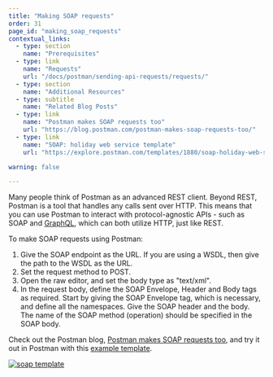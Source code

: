 ```yaml
---
title: "Making SOAP requests"
order: 31
page_id: "making_soap_requests"
contextual_links:
  - type: section
    name: "Prerequisites"
  - type: link
    name: "Requests"
    url: "/docs/postman/sending-api-requests/requests/"
  - type: section
    name: "Additional Resources"
  - type: subtitle
    name: "Related Blog Posts"
  - type: link
    name: "Postman makes SOAP requests too"
    url: "https://blog.postman.com/postman-makes-soap-requests-too/"
  - type: link
    name: "SOAP: holiday web service template"
    url: "https://explore.postman.com/templates/1880/soap-holiday-web-service"

warning: false

---
```


Many people think of Postman as an advanced REST client. Beyond REST, Postman is a tool that handles any calls sent over HTTP. This means that you can use Postman to interact with protocol-agnostic APIs - such as SOAP and [GraphQL](/docs/postman/sending-api-requests/graphql/), which can both utilize HTTP, just like REST.

To make SOAP requests using Postman:

1. Give the SOAP endpoint as the URL. If you are using a WSDL, then give the path to the WSDL as the URL.
1. Set the request method to POST.
1. Open the raw editor, and set the body type as "text/xml".
1. In the request body, define the SOAP Envelope, Header and Body tags as required. Start by giving the SOAP Envelope tag, which is necessary, and define all the namespaces. Give the SOAP header and the body. The name of the SOAP method (operation) should be specified in the SOAP body.

Check out the Postman blog, [Postman makes SOAP requests too](https://blog.postman.com/postman-makes-soap-requests-too/), and try it out in Postman with this [example template](https://explore.postman.com/templates/1880/soap-holiday-web-service).

[![soap template](https://i.imgur.com/z0KWWSo.png)](https://i.imgur.com/z0KWWSo.png)
